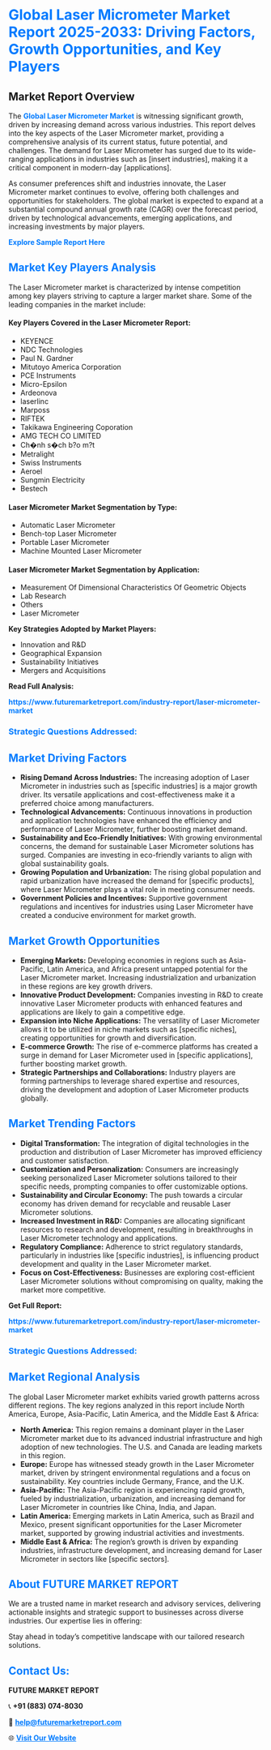 <h1 style="color: #007BFF;">Global Laser Micrometer Market Report 2025-2033: Driving Factors, Growth Opportunities, and Key Players</h1>

<section id="overview">
<h2>Market Report Overview</h2>
<p>The <a href="https://www.futuremarketreport.com/industry-report/laser-micrometer-market" style="color: #007BFF; text-decoration: none;"><strong>Global Laser Micrometer Market</strong></a> is witnessing significant growth, driven by increasing demand across various industries. This report delves into the key aspects of the Laser Micrometer market, providing a comprehensive analysis of its current status, future potential, and challenges. The demand for Laser Micrometer has surged due to its wide-ranging applications in industries such as [insert industries], making it a critical component in modern-day [applications].</p>
<p>As consumer preferences shift and industries innovate, the Laser Micrometer market continues to evolve, offering both challenges and opportunities for stakeholders. The global market is expected to expand at a substantial compound annual growth rate (CAGR) over the forecast period, driven by technological advancements, emerging applications, and increasing investments by major players.</p>
</section>

<section id="overview">
<p><a href="https://www.futuremarketreport.com/request-sample/reportId=111584" style="color: #007BFF; text-decoration: none;"><strong>Explore Sample Report Here</strong></a></p>
</section>

<section id="key-players">
<h2 style="color: #007BFF;">Market Key Players Analysis</h2>
<p>The Laser Micrometer market is characterized by intense competition among key players striving to capture a larger market share. Some of the leading companies in the market include:</p>
<h4>Key Players Covered in the Laser Micrometer Report:</h4>
<ul><li>KEYENCE</li><li>NDC Technologies</li><li>Paul N. Gardner</li><li>Mitutoyo America Corporation</li><li>PCE Instruments</li><li>Micro-Epsilon</li><li>Ardeonova</li><li>laserlinc</li><li>Marposs</li><li>RIFTEK</li><li>Takikawa Engineering Coporation</li><li>AMG TECH CO LIMITED</li><li>Ch�nh s�ch b?o m?t</li><li>Metralight</li><li>Swiss Instruments</li><li>Aeroel</li><li>Sungmin Electricity</li><li>Bestech</li></ul>
<h4>Laser Micrometer Market Segmentation by Type:</h4>
<ul><li>Automatic Laser Micrometer</li><li>Bench-top Laser Micrometer</li><li>Portable Laser Micrometer</li><li>Machine Mounted Laser Micrometer</li></ul>

<h4>Laser Micrometer Market Segmentation by Application:</h4>
<ul><li>Measurement Of Dimensional Characteristics Of Geometric Objects</li><li>Lab Research</li><li>Others</li><li>Laser Micrometer</li></ul>
<p><strong>Key Strategies Adopted by Market Players:</strong></p>
<ul>
<li>Innovation and R&D</li>
<li>Geographical Expansion</li>
<li>Sustainability Initiatives</li>
<li>Mergers and Acquisitions</li>
</ul>
</section>

<section>
<p><strong>Read Full Analysis: </strong></p><a href="https://www.futuremarketreport.com/industry-report/laser-micrometer-market" style="color: #007BFF; text-decoration: none;"><strong>https://www.futuremarketreport.com/industry-report/laser-micrometer-market</strong></a>
<h3 style="color: #007BFF;">Strategic Questions Addressed:</h3>
</section>

<section id="driving-factors">
<h2 style="color: #007BFF;">Market Driving Factors</h2>
<ul>
<li><strong>Rising Demand Across Industries:</strong> The increasing adoption of Laser Micrometer in industries such as [specific industries] is a major growth driver. Its versatile applications and cost-effectiveness make it a preferred choice among manufacturers.</li>
<li><strong>Technological Advancements:</strong> Continuous innovations in production and application technologies have enhanced the efficiency and performance of Laser Micrometer, further boosting market demand.</li>
<li><strong>Sustainability and Eco-Friendly Initiatives:</strong> With growing environmental concerns, the demand for sustainable Laser Micrometer solutions has surged. Companies are investing in eco-friendly variants to align with global sustainability goals.</li>
<li><strong>Growing Population and Urbanization:</strong> The rising global population and rapid urbanization have increased the demand for [specific products], where Laser Micrometer plays a vital role in meeting consumer needs.</li>
<li><strong>Government Policies and Incentives:</strong> Supportive government regulations and incentives for industries using Laser Micrometer have created a conducive environment for market growth.</li>
</ul>
</section>

<section id="growth-opportunities">
<h2 style="color: #007BFF;">Market Growth Opportunities</h2>
<ul>
<li><strong>Emerging Markets:</strong> Developing economies in regions such as Asia-Pacific, Latin America, and Africa present untapped potential for the Laser Micrometer market. Increasing industrialization and urbanization in these regions are key growth drivers.</li>
<li><strong>Innovative Product Development:</strong> Companies investing in R&D to create innovative Laser Micrometer products with enhanced features and applications are likely to gain a competitive edge.</li>
<li><strong>Expansion into Niche Applications:</strong> The versatility of Laser Micrometer allows it to be utilized in niche markets such as [specific niches], creating opportunities for growth and diversification.</li>
<li><strong>E-commerce Growth:</strong> The rise of e-commerce platforms has created a surge in demand for Laser Micrometer used in [specific applications], further boosting market growth.</li>
<li><strong>Strategic Partnerships and Collaborations:</strong> Industry players are forming partnerships to leverage shared expertise and resources, driving the development and adoption of Laser Micrometer products globally.</li>
</ul>
</section>

<section id="trending-factors">
<h2 style="color: #007BFF;">Market Trending Factors</h2>
<ul>
<li><strong>Digital Transformation:</strong> The integration of digital technologies in the production and distribution of Laser Micrometer has improved efficiency and customer satisfaction.</li>
<li><strong>Customization and Personalization:</strong> Consumers are increasingly seeking personalized Laser Micrometer solutions tailored to their specific needs, prompting companies to offer customizable options.</li>
<li><strong>Sustainability and Circular Economy:</strong> The push towards a circular economy has driven demand for recyclable and reusable Laser Micrometer solutions.</li>
<li><strong>Increased Investment in R&D:</strong> Companies are allocating significant resources to research and development, resulting in breakthroughs in Laser Micrometer technology and applications.</li>
<li><strong>Regulatory Compliance:</strong> Adherence to strict regulatory standards, particularly in industries like [specific industries], is influencing product development and quality in the Laser Micrometer market.</li>
<li><strong>Focus on Cost-Effectiveness:</strong> Businesses are exploring cost-efficient Laser Micrometer solutions without compromising on quality, making the market more competitive.</li>
</ul>
</section>

<section>
<p><strong>Get Full Report: </strong></p><a href="https://www.futuremarketreport.com/industry-report/laser-micrometer-market" style="color: #007BFF; text-decoration: none;"><strong>https://www.futuremarketreport.com/industry-report/laser-micrometer-market</strong></a>
<h3 style="color: #007BFF;">Strategic Questions Addressed:</h3>
</section>


<section id="regional-analysis">
<h2 style="color: #007BFF;">Market Regional Analysis</h2>
<p>The global Laser Micrometer market exhibits varied growth patterns across different regions. The key regions analyzed in this report include North America, Europe, Asia-Pacific, Latin America, and the Middle East & Africa:</p>
<ul>
<li><strong>North America:</strong> This region remains a dominant player in the Laser Micrometer market due to its advanced industrial infrastructure and high adoption of new technologies. The U.S. and Canada are leading markets in this region.</li>
<li><strong>Europe:</strong> Europe has witnessed steady growth in the Laser Micrometer market, driven by stringent environmental regulations and a focus on sustainability. Key countries include Germany, France, and the U.K.</li>
<li><strong>Asia-Pacific:</strong> The Asia-Pacific region is experiencing rapid growth, fueled by industrialization, urbanization, and increasing demand for Laser Micrometer in countries like China, India, and Japan.</li>
<li><strong>Latin America:</strong> Emerging markets in Latin America, such as Brazil and Mexico, present significant opportunities for the Laser Micrometer market, supported by growing industrial activities and investments.</li>
<li><strong>Middle East & Africa:</strong> The region’s growth is driven by expanding industries, infrastructure development, and increasing demand for Laser Micrometer in sectors like [specific sectors].</li>
</ul>
</section>

<footer>
<h2 style="color: #007BFF;">About FUTURE MARKET REPORT</h2>
<p>We are a trusted name in market research and advisory services, delivering actionable insights and strategic support to businesses across diverse industries. Our expertise lies in offering:</p>

<p>Stay ahead in today’s competitive landscape with our tailored research solutions.</p>

<h2 style="color: #007BFF;">Contact Us:</h2>
<p><strong>FUTURE MARKET REPORT</strong></p>
<p>📞 <strong>+91 (883) 074-8030</strong></p>
<p>📧 <strong><a href="mailto:help@futuremarketreport.com" style="color: #007BFF;">help@futuremarketreport.com</a></strong></p>
<p>🌐 <strong><a href="https://www.futuremarketreport.com/" style="color: #007BFF;">Visit Our Website</a></strong></p>
</footer>